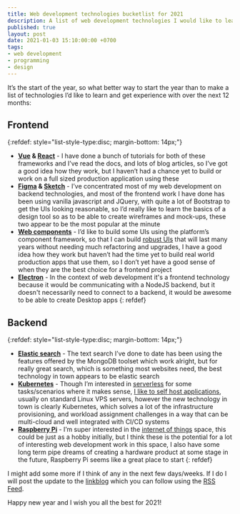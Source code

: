 ```yaml
---
title: Web development technologies bucketlist for 2021
description: A list of web development technologies I would like to learn and get hands-on experience with over the next 12 months
published: true
layout: post
date: 2021-01-03 15:10:00:00 +0700
tags:
- web development
- programming
- design
---
```

It’s the start of the year, so what better way to start the year than to make a list of technologies I’d like to learn and get experience with over the next 12 months:

## Frontend

{:refdef: style="list-style-type:disc; margin-bottom: 14px;"}
- **[Vue](https://vuejs.org) & [React](https://reactjs.org)** - I have done a bunch of tutorials for both of these frameworks and I’ve read the docs, and lots of blog articles, so I’ve got a good idea how they work, but I haven’t had a chance yet to build or work on a full sized production application using these 
- **[Figma](https://www.figma.com) & [Sketch](https://www.sketch.com)** - I’ve concentrated most of my web development on backend technologies, and most of the frontend work I have done has been using vanilla javascript and JQuery, with quite a lot of Bootstrap to get the UIs looking reasonable, so I’d really like to learn the basics of a design tool so as to be able to create wireframes and mock-ups, these two appear to be the most popular at the minute
- **[Web components](https://developer.mozilla.org/en-US/docs/Web/Web_Components)** - I’d like to build some UIs using the platform’s component framework, so that I can build [robust UIs](https://log.rockerest.com/post/why-i-use-web-components.html) that will last many years without needing much refactoring and upgrades, I have a good idea how they work but haven’t had the time yet to build real world production apps that use them, so I don’t yet have a good sense of when they are the best choice for a frontend project
- **[Electron](https://www.electronjs.org)** - In the context of web development it's a frontend technology because it would be communicating with a NodeJS backend, but it doesn't necessarily need to connect to a backend, it would be awesome to be able to create Desktop apps 
{: refdef}

## Backend

{:refdef: style="list-style-type:disc; margin-bottom: 14px;"}
- **[Elastic search](https://www.elastic.co/elasticsearch)** - The text search I’ve done to date has been using the features offered by the MongoDB toolset which work alright, but for really great search, which is something most websites need, the best technology in town appears to be elastic search 
- **[Kubernetes](https://kubernetes.io)** - Though I’m interested in [serverless](https://en.m.wikipedia.org/wiki/Serverless_computing) for some tasks/scenarios where it makes sense, [I like to self host applications](https://blog.markjgsmith.com/2020/11/13/robust-nodejs-deployment-architecture.html), usually on standard Linux VPS servers, however the new technology in town is clearly Kubernetes, which solves a lot of the infrastructure provisioning, and workload assignment challenges in a way that can be multi-cloud and well integrated with CI/CD systems
- **[Raspberry Pi](https://www.raspberrypi.org)** - I’m super interested in the [internet of things](https://en.m.wikipedia.org/wiki/Internet_of_things) space, this could be just as a hobby initially, but I think these is the potential for a lot of interesting web development work in this space, I also have some long term pipe dreams of creating a hardware product at some stage in the future, Raspberry Pi seems like a great place to start
{: refdef}

I might add some more if I think of any in the next few days/weeks. If I do I will post the update to the [linkblog](https://links.markjgsmith.com) which you can follow using the [RSS Feed](https://links.markjgsmith.com/feeds/daily/rss).

Happy new year and I wish you all the best for 2021!
